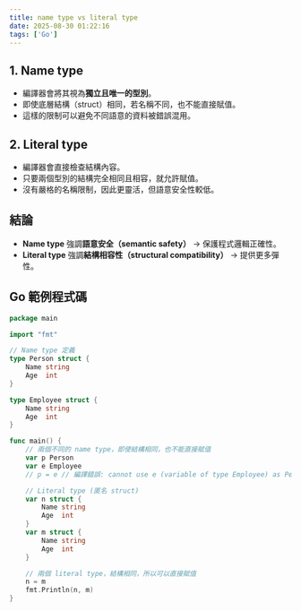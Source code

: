 ```yaml
---
title: name type vs literal type
date: 2025-08-30 01:22:16
tags: ['Go']
---
```

## 1. Name type
- 編譯器會將其視為**獨立且唯一的型別**。  
- 即使底層結構（struct）相同，若名稱不同，也不能直接賦值。  
- 這樣的限制可以避免不同語意的資料被錯誤混用。  

## 2. Literal type
- 編譯器會直接檢查結構內容。  
- 只要兩個型別的結構完全相同且相容，就允許賦值。  
- 沒有嚴格的名稱限制，因此更靈活，但語意安全性較低。  

## 結論
- **Name type** 強調**語意安全（semantic safety）** → 保護程式邏輯正確性。  
- **Literal type** 強調**結構相容性（structural compatibility）** → 提供更多彈性。  

## Go 範例程式碼

```go
package main

import "fmt"

// Name type 定義
type Person struct {
    Name string
    Age  int
}

type Employee struct {
    Name string
    Age  int
}

func main() {
    // 兩個不同的 name type，即使結構相同，也不能直接賦值
    var p Person
    var e Employee
    // p = e // 編譯錯誤: cannot use e (variable of type Employee) as Person value

    // Literal type (匿名 struct)
    var n struct {
        Name string
        Age  int
    }
    var m struct {
        Name string
        Age  int
    }

    // 兩個 literal type，結構相同，所以可以直接賦值
    n = m
    fmt.Println(n, m)
}
```

